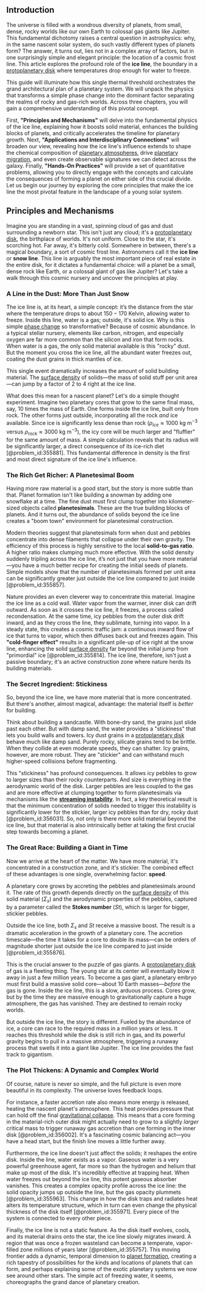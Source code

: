 ## Introduction
The universe is filled with a wondrous diversity of planets, from small, dense, rocky worlds like our own Earth to colossal gas giants like Jupiter. This fundamental dichotomy raises a central question in astrophysics: why, in the same nascent solar system, do such vastly different types of planets form? The answer, it turns out, lies not in a complex array of factors, but in one surprisingly simple and elegant principle: the location of a cosmic frost line. This article explores the profound role of the **ice line**, the boundary in a [protoplanetary disk](@article_id:157566) where temperatures drop enough for water to freeze.

This guide will illuminate how this single thermal threshold orchestrates the grand architectural plan of a planetary system. We will unpack the physics that transforms a simple phase change into the dominant factor separating the realms of rocky and gas-rich worlds. Across three chapters, you will gain a comprehensive understanding of this pivotal concept.

First, **"Principles and Mechanisms"** will delve into the fundamental physics of the ice line, explaining how it boosts solid material, enhances the building blocks of planets, and critically accelerates the timeline for planetary growth. Next, **"Applications and Interdisciplinary Connections"** will broaden our view, revealing how the ice line's influence extends to shape the chemical composition of [planetary atmospheres](@article_id:148174), drive [planetary migration](@article_id:158194), and even create observable signatures we can detect across the galaxy. Finally, **"Hands-On Practices"** will provide a set of quantitative problems, allowing you to directly engage with the concepts and calculate the consequences of forming a planet on either side of this crucial divide. Let us begin our journey by exploring the core principles that make the ice line the most pivotal feature in the landscape of a young solar system.

## Principles and Mechanisms

Imagine you are standing in a vast, spinning cloud of gas and dust surrounding a newborn star. This isn't just any cloud; it's a [protoplanetary disk](@article_id:157566), the birthplace of worlds. It's not uniform. Close to the star, it's scorching hot. Far away, it's bitterly cold. Somewhere in between, there's a magical boundary, a sort of cosmic frost line. Astronomers call it the **ice line** or **snow line**. This line is arguably the most important piece of real estate in the entire disk, for it dictates a fundamental choice: will a planet be a small, dense rock like Earth, or a colossal giant of gas like Jupiter? Let's take a walk through this cosmic nursery and uncover the principles at play.

### A Line in the Dust: More Than Just Snow

The ice line is, at its heart, a simple concept: it’s the distance from the star where the temperature drops to about $150-170$ Kelvin, allowing water to freeze. Inside this line, water is a gas; outside, it's solid ice. Why is this simple [phase change](@article_id:146830) so transformative? Because of cosmic abundance. In a typical stellar nursery, elements like carbon, nitrogen, and especially oxygen are far more common than the silicon and iron that form rocks. When water is a gas, the only solid material available is this "rocky" dust. But the moment you cross the ice line, all the abundant water freezes out, coating the dust grains in thick mantles of ice.

This single event dramatically increases the amount of solid building material. The [surface density](@article_id:161395) of solids—the mass of solid stuff per unit area—can jump by a factor of 2 to 4 right at the ice line.

What does this mean for a nascent planet? Let's do a simple thought experiment. Imagine two planetary cores that grow to the same final mass, say, 10 times the mass of Earth. One forms inside the ice line, built only from rock. The other forms just outside, incorporating all the rock *and* ice available. Since ice is significantly less dense than rock ($\rho_{ice} \approx 1000 \text{ kg m}^{-3}$ versus $\rho_{rock} \approx 3000 \text{ kg m}^{-3}$), the icy core will be much larger and "fluffier" for the same amount of mass. A simple calculation reveals that its radius will be significantly larger, a direct consequence of its ice-rich diet [@problem_id:355881]. This fundamental difference in density is the first and most direct signature of the ice line's influence.

### The Rich Get Richer: A Planetesimal Boom

Having more raw material is a good start, but the story is more subtle than that. Planet formation isn't like building a snowman by adding one snowflake at a time. The fine dust must first clump together into kilometer-sized objects called **planetesimals**. These are the true building blocks of planets. And it turns out, the abundance of solids beyond the ice line creates a "boom town" environment for planetesimal construction.

Modern theories suggest that planetesimals form when dust and pebbles concentrate into dense filaments that collapse under their own gravity. The efficiency of this process is highly sensitive to the local **solid-to-gas ratio**. A higher ratio makes clumping much more effective. With the solid density suddenly tripling across the ice line, it’s not just that you have more material—you have a much better recipe for creating the initial seeds of planets. Simple models show that the number of planetesimals formed per unit area can be significantly greater just outside the ice line compared to just inside [@problem_id:355857].

Nature provides an even cleverer way to concentrate this material. Imagine the ice line as a cold wall. Water vapor from the warmer, inner disk can drift outward. As soon as it crosses the ice line, it freezes, a process called recondensation. At the same time, icy pebbles from the outer disk drift inward, and as they cross the line, they sublimate, turning into vapor. In a steady state, this creates a cosmic traffic jam: a continuous inward flow of ice that turns to vapor, which then diffuses back out and freezes again. This **"cold-finger effect"** results in a significant pile-up of ice right at the snow line, enhancing the solid [surface density](@article_id:161395) far beyond the initial jump from "primordial" ice [@problem_id:355814]. The ice line, therefore, isn't just a passive boundary; it's an active construction zone where nature herds its building materials.

### The Secret Ingredient: Stickiness

So, beyond the ice line, we have more material that is more concentrated. But there's another, almost magical, advantage: the material itself is *better* for building.

Think about building a sandcastle. With bone-dry sand, the grains just slide past each other. But with damp sand, the water provides a "stickiness" that lets you build walls and towers. Icy dust grains in a [protoplanetary disk](@article_id:157566) behave much like damp sand. Purely rocky, silicate grains tend to be brittle. When they collide at even moderate speeds, they can shatter. Icy grains, however, are more robust. They are "stickier" and can withstand much higher-speed collisions before fragmenting.

This "stickiness" has profound consequences. It allows icy pebbles to grow to larger sizes than their rocky counterparts. And size is everything in the aerodynamic world of the disk. Larger pebbles are less coupled to the gas and are more effective at clumping together to form planetesimals via mechanisms like the **[streaming instability](@article_id:159797)**. In fact, a key theoretical result is that the minimum concentration of solids needed to trigger this instability is significantly lower for the stickier, larger icy pebbles than for dry, rocky dust [@problem_id:356031]. So, not only is there more solid material beyond the ice line, but that material is also intrinsically better at taking the first crucial step towards becoming a planet.

### The Great Race: Building a Giant in Time

Now we arrive at the heart of the matter. We have more material, it's concentrated in a construction zone, and it's stickier. The combined effect of these advantages is one single, overwhelming factor: **speed**.

A planetary core grows by accreting the pebbles and planetesimals around it. The rate of this growth depends directly on the [surface density](@article_id:161395) of this solid material ($\Sigma_s$) and the aerodynamic properties of the pebbles, captured by a parameter called the **Stokes number** ($St$), which is larger for bigger, stickier pebbles.

Outside the ice line, both $\Sigma_s$ and $St$ receive a massive boost. The result is a dramatic acceleration in the growth of a planetary core. The accretion timescale—the time it takes for a core to double its mass—can be orders of magnitude shorter just outside the ice line compared to just inside [@problem_id:355876].

This is the crucial answer to the puzzle of gas giants. A [protoplanetary disk](@article_id:157566) of gas is a fleeting thing. The young star at its center will eventually blow it away in just a few million years. To become a gas giant, a planetary embryo must first build a massive solid core—about 10 Earth masses—*before* the gas is gone. Inside the ice line, this is a slow, arduous process. Cores grow, but by the time they are massive enough to gravitationally capture a huge atmosphere, the gas has vanished. They are destined to remain rocky worlds.

But outside the ice line, the story is different. Fueled by the abundance of ice, a core can race to the required mass in a million years or less. It reaches this threshold while the disk is still rich in gas, and its powerful gravity begins to pull in a massive atmosphere, triggering a runaway process that swells it into a giant like Jupiter. The ice line provides the fast track to gigantism.

### The Plot Thickens: A Dynamic and Complex World

Of course, nature is never so simple, and the full picture is even more beautiful in its complexity. The universe loves feedback loops.

For instance, a faster accretion rate also means more energy is released, heating the nascent planet's atmosphere. This heat provides pressure that can hold off the final [gravitational collapse](@article_id:160781). This means that a core forming in the material-rich outer disk might actually need to grow to a slightly *larger* critical mass to trigger runaway gas accretion than one forming in the inner disk [@problem_id:356002]. It's a fascinating cosmic balancing act—you have a head start, but the finish line moves a little further away.

Furthermore, the ice line doesn't just affect the solids; it reshapes the entire disk. Inside the line, water exists as a vapor. Gaseous water is a very powerful greenhouse agent, far more so than the hydrogen and helium that make up most of the disk. It's incredibly effective at trapping heat. When water freezes out beyond the ice line, this potent gaseous absorber vanishes. This creates a complex opacity profile across the ice line: the solid opacity jumps up outside the line, but the gas opacity plummets [@problem_id:355963]. This change in how the disk traps and radiates heat alters its temperature structure, which in turn can even change the physical thickness of the disk itself [@problem_id:355971]. Every piece of the system is connected to every other piece.

Finally, the ice line is not a static feature. As the disk itself evolves, cools, and its material drains onto the star, the ice line slowly migrates inward. A region that was once a frozen wasteland can become a temperate, vapor-filled zone millions of years later [@problem_id:355757]. This moving frontier adds a dynamic, temporal dimension to [planet formation](@article_id:160019), creating a rich tapestry of possibilities for the kinds and locations of planets that can form, and perhaps explaining some of the exotic planetary systems we now see around other stars. The simple act of freezing water, it seems, choreographs the grand dance of planetary creation.
